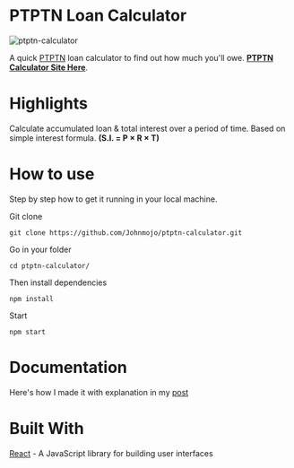 # PTPTN Loan Calculator

![ptptn-calculator](https://user-images.githubusercontent.com/17354571/135025701-cb68ce89-a6c4-476b-ab84-07fc38b75549.png)

A quick [PTPTN](https://www.ptptn.gov.my/) loan calculator to find out how much you'll owe. [**PTPTN Calculator Site Here**](https://johnmojo.github.io/ptptn-calculator/).

# Highlights

Calculate accumulated loan & total interest over a period of time. Based on simple interest formula. **(S.I. = P × R × T)**

# How to use

Step by step how to get it running in your local machine.

Git clone

```
git clone https://github.com/Johnmojo/ptptn-calculator.git
```

Go in your folder

```
cd ptptn-calculator/
```

Then install dependencies

```
npm install
```

Start

```
npm start
```

# Documentation

Here's how I made it with explanation in my [post](https://johnnychai.com/ptptn-calculator)

# Built With

[React](https://reactjs.org/) - A JavaScript library for building user interfaces

